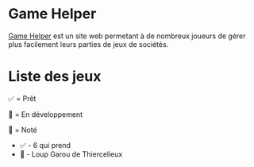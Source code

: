 # Game Helper

[Game Helper](https://djredstone.github.io/game-helper/) est un site web permetant à de nombreux joueurs de gérer plus facilement leurs parties de jeux de sociétés.

# Liste des jeux

✅ = Prêt

🚧 = En développement

📝 = Noté

- ✅ - 6 qui prend
- 🚧 - Loup Garou de Thiercelieux